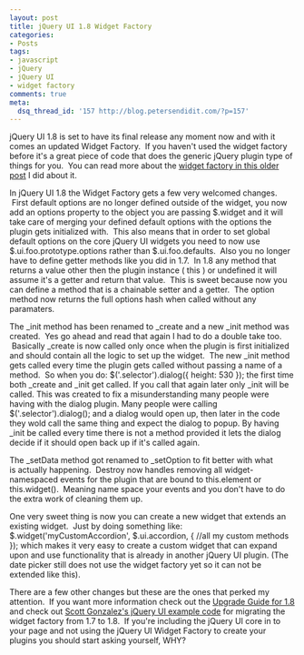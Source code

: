 ```yaml
---
layout: post
title: jQuery UI 1.8 Widget Factory
categories:
- Posts
tags:
- javascript
- jQuery
- jQuery UI
- widget factory
comments: true
meta:
  dsq_thread_id: '157 http://blog.petersendidit.com/?p=157'
---
```

jQuery UI 1.8 is set to have its final release any moment now and with it comes an updated Widget Factory.  If you haven't used the widget factory before it's a great piece of code that does the generic jQuery plugin type of things for you.  You can read more about the [widget factory in this older post](http://blog.petersendidit.com/post/stateful-jquery-plugins-with-jquery-uis-widget-factory/) I did about it.

In jQuery UI 1.8 the Widget Factory gets a few very welcomed changes.  First default options are no longer defined outside of the widget, you now add an options property to the object you are passing $.widget and it will take care of merging your defined default options with the options the plugin gets initialized with.  This also means that in order to set global default options on the core jQuery UI widgets you need to now use $.ui.foo.prototype.options rather than $.ui.foo.defaults.  Also you no longer have to define getter methods like you did in 1.7.  In 1.8 any method that returns a value other then the plugin instance ( this ) or undefined it will assume it's a getter and return that value.  This is sweet because now you can define a method that is a chainable setter and a getter.  The option method now returns the full options hash when called without any paramaters.

The _init method has been renamed to _create and a new _init method was created.  Yes go ahead and read that again I had to do a double take too.  Basically _create is now called only once when the plugin is first initialized and should contain all the logic to set up the widget.  The new _init method gets called every time the plugin gets called without passing a name of a method.  So when you do: $('.selector').dialog({ height: 530 }); the first time both _create and _init get called.  If you call that again later only _init will be called.  This was created to fix a misunderstanding many people were having with the dialog plugin.  Many people were calling $('.selector').dialog(); and a dialog would open up, then later in the code they wold call the same thing and expect the dialog to popup. By having _init be called every time there is not a method provided it lets the dialog decide if it should open back up if it's called again.

The _setData method got renamed to _setOption to fit better with what is actually happening.  Destroy now handles removing all widget-namespaced events for the plugin that are bound to this.element or this.widget().  Meaning name space your events and you don't have to do the extra work of cleaning them up.

One very sweet thing is now you can create a new widget that extends an existing widget.  Just by doing something like: $.widget('myCustomAccordion', $.ui.accordion, { //all my custom methods }); which makes it very easy to create a custom widget that can expand upon and use functionality that is already in another jQuery UI plugin.  (The date picker still does not use the widget factory yet so it can not be extended like this).

There are a few other changes but these are the ones that perked my attention.  If you want more information check out the [Upgrade Guide for 1.8](http://jqueryui.com/docs/Upgrade_Guide#Widget_Factory) and check out [Scott Gonzalez's jQuery UI example code](http://docs.jquery.com/UI/Upgrade_Guide_18) for migrating the widget factory from 1.7 to 1.8.  If you're including the jQuery UI core in to your page and not using the jQuery UI Widget Factory to create your plugins you should start asking yourself, WHY?

